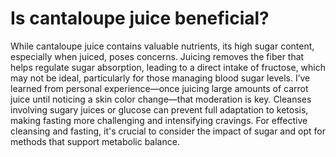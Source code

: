 # Is cantaloupe juice beneficial?

While cantaloupe juice contains valuable nutrients, its high sugar content, especially when juiced, poses concerns. Juicing removes the fiber that helps regulate sugar absorption, leading to a direct intake of fructose, which may not be ideal, particularly for those managing blood sugar levels. I’ve learned from personal experience—once juicing large amounts of carrot juice until noticing a skin color change—that moderation is key. Cleanses involving sugary juices or glucose can prevent full adaptation to ketosis, making fasting more challenging and intensifying cravings. For effective cleansing and fasting, it's crucial to consider the impact of sugar and opt for methods that support metabolic balance.